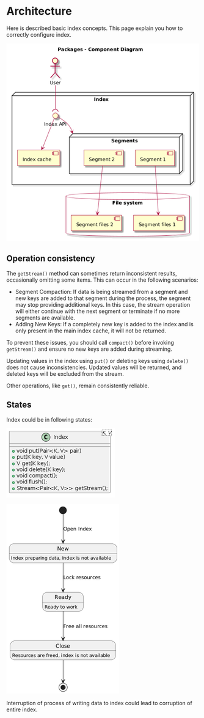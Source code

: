 # Architecture

Here is described basic index concepts. This page explain you how to correctly configure index.

![basic index architecture](../images/architecture.png)

## Operation consistency

The `getStream()` method can sometimes return inconsistent results, occasionally omitting some items. This can occur in the following scenarios:

* Segment Compaction: If data is being streamed from a segment and new keys are added to that segment during the process, the segment may stop providing additional keys. In this case, the stream operation will either continue with the next segment or terminate if no more segments are available.
* Adding New Keys: If a completely new key is added to the index and is only present in the main index cache, it will not be returned.

To prevent these issues, you should call `compact()` before invoking `getStream()` and ensure no new keys are added during streaming.

Updating values in the index using `put()` or deleting keys using `delete()` does not cause inconsistencies. Updated values will be returned, and deleted keys will be excluded from the stream.

Other operations, like `get()`, remain consistently reliable.

## States

Index could be in following states:

![Index methods](../images/index-class.png)

![Index states](../images/index-state-diagram.png)

Interruption of process of writing data to index could lead to corruption of entire index.
